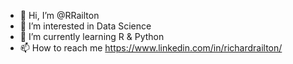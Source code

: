 - 👋 Hi, I’m @RRailton
- 👀 I’m interested in Data Science
- 🌱 I’m currently learning R & Python
- 📫 How to reach me https://www.linkedin.com/in/richardrailton/

<!---
RRailton/RRailton is a ✨ special ✨ repository because its `README.md` (this file) appears on your GitHub profile.
You can click the Preview link to take a look at your changes.
--->
